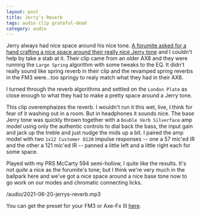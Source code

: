 ```yaml
---
layout: post
title: Jerry's Reverb
tags: audio clip grateful-dead
category: audio
---
```


Jerry always had nice space around his nice tone. [A forumite asked for a hand crafting a nice space around their really nice Jerry tone](https://forum.fractalaudio.com/threads/ax8-spring-reverb-vs-fm3.174193/) and I couldn't help by take a stab at it. Their clip came from an older AX8 and they were running the `Large Spring` algorithm with some tweaks to the EQ. It didn't really sound like spring reverb in their clip and the revamped spring reverbs in the FM3 were...too springy to realy match what they had in their AX8.

I turned through the reverb algorithms and settled on the `London Plate` as close enough to what they had to make a pretty space around a Jerry tone.

This clip overemphaizes the reverb. I wouldn't run it this wet, live, I think for fear of it washing out in a room. But in headphones it sounds nice. The base Jerry tone was quickly thrown together with a `Double Verb Silverface` amp model using only the authentic controls to dial back the bass, the input gain and jack up the treble and just nudge the mids up a bit. I paired the amp model with two `1x12 Customer D120` impulse responses -- one a 57 mic'ed IR and the other a 121 mic'ed IR -- panned a little left and a little right each for some space.

Played with my PRS McCarty 594 semi-hollow, I quite like the results. It's not _quite_ a nice as the forumite's tone; but I think we're very much in the ballpark here and we've got a nice space around a nice base tone now to go work on our modes and chromatic connecting licks.

/audio/2021-06-20-jerrys-reverb.mp3

You can get the preset for your FM3 or Axe-Fx III [here](https://axechange.fractalaudio.com/detail.php?preset=8975).

